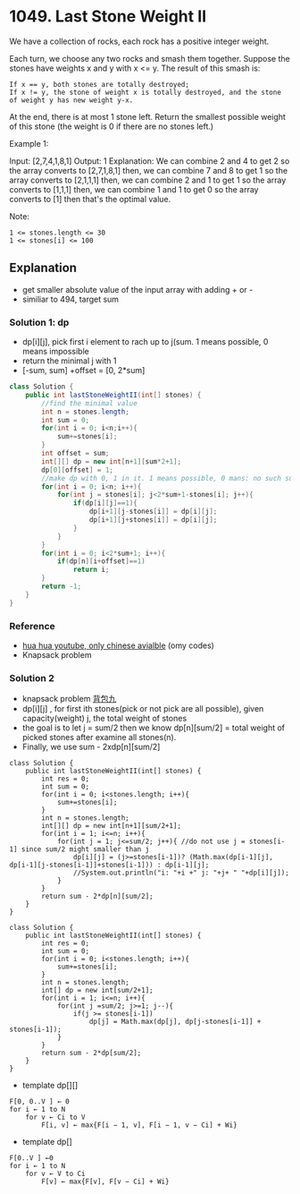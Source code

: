# 1049. Last Stone Weight II
We have a collection of rocks, each rock has a positive integer weight.

Each turn, we choose any two rocks and smash them together.  Suppose the stones have weights x and y with x <= y.  The result of this smash is:

    If x == y, both stones are totally destroyed;
    If x != y, the stone of weight x is totally destroyed, and the stone of weight y has new weight y-x.

At the end, there is at most 1 stone left.  Return the smallest possible weight of this stone (the weight is 0 if there are no stones left.)

 

Example 1:

Input: [2,7,4,1,8,1]
Output: 1
Explanation: 
We can combine 2 and 4 to get 2 so the array converts to [2,7,1,8,1] then,
we can combine 7 and 8 to get 1 so the array converts to [2,1,1,1] then,
we can combine 2 and 1 to get 1 so the array converts to [1,1,1] then,
we can combine 1 and 1 to get 0 so the array converts to [1] then that's the optimal value.

 

Note:

    1 <= stones.length <= 30
    1 <= stones[i] <= 100

## Explanation
- get smaller absolute value of the input array with adding + or -
- similiar to 494, target sum

### Solution 1: dp
- dp[i][j], pick first i element to rach up to j(sum. 1 means possible, 0 means impossible
- return the minimal j with 1
- [-sum, sum] +offset = [0, 2*sum]
```java
class Solution {
    public int lastStoneWeightII(int[] stones) {
        //find the minimal value
        int n = stones.length;
        int sum = 0;
        for(int i = 0; i<n;i++){
            sum+=stones[i];
        }
        int offset = sum;
        int[][] dp = new int[n+1][sum*2+1];
        dp[0][offset] = 1;
        //make dp with 0, 1 in it. 1 means possible, 0 mans: no such sum
        for(int i = 0; i<n; i++){
            for(int j = stones[i]; j<2*sum+1-stones[i]; j++){
                if(dp[i][j]==1){
                    dp[i+1][j-stones[i]] = dp[i][j];
                    dp[i+1][j+stones[i]] = dp[i][j];
                }
            }
        }
        for(int i = 0; i<2*sum+1; i++){
            if(dp[n][i+offset]==1)
                return i;
        }
        return -1;
    }
}
```

### Reference
- [hua hua youtube, only chinese avialble](https://zxi.mytechroad.com/blog/leetcode/leetcode-weekly-contest-137/) (omy codes)
- Knapsack problem

### Solution 2 
- knapsack problem [背包九](file:///C:/Users/weizh/Downloads/V2.pdf)
- dp[i][j] , for first ith stones(pick or not pick are all possible), given capacity(weight) j, the total weight of stones
- the goal is to let j = sum/2 then we know dp[n][sum/2] = total weight of picked stones after examine all stones(n).
- Finally, we use sum - 2xdp[n][sum/2]
```
class Solution {
    public int lastStoneWeightII(int[] stones) {
        int res = 0;
        int sum = 0;
        for(int i = 0; i<stones.length; i++){
            sum+=stones[i];
        }
        int n = stones.length;
        int[][] dp = new int[n+1][sum/2+1];
        for(int i = 1; i<=n; i++){
            for(int j = 1; j<=sum/2; j++){ //do not use j = stones[i-1] since sum/2 might smaller than j
                dp[i][j] = (j>=stones[i-1])? (Math.max(dp[i-1][j], dp[i-1][j-stones[i-1]]+stones[i-1])) : dp[i-1][j];
                //System.out.println("i: "+i +" j: "+j+ " "+dp[i][j]);
            }
        }
        return sum - 2*dp[n][sum/2];
    }
}
```
```
class Solution {
    public int lastStoneWeightII(int[] stones) {
        int res = 0;
        int sum = 0;
        for(int i = 0; i<stones.length; i++){
            sum+=stones[i];
        }
        int n = stones.length;
        int[] dp = new int[sum/2+1];
        for(int i = 1; i<=n; i++){
            for(int j =sum/2; j>=1; j--){
                if(j >= stones[i-1])
                    dp[j] = Math.max(dp[j], dp[j-stones[i-1]] + stones[i-1]);
            }
        }
        return sum - 2*dp[sum/2];
    }
}
```
- template dp[][]
```
F[0, 0..V ] ← 0
for i ← 1 to N
    for v ← Ci to V
        F[i, v] ← max{F[i − 1, v], F[i − 1, v − Ci] + Wi}
```

- template dp[]
```
F[0..V ] ←0
for i ← 1 to N
    for v ← V to Ci
        F[v] ← max{F[v], F[v − Ci] + Wi}
```

